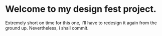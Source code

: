 # Welcome to my design fest project.

Extremely short on time for this one, i'll have to redesign it again from the ground up. Nevertheless, i shall commit.